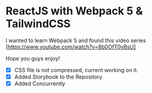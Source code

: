 # ReactJS with Webpack 5 & TailwindCSS

I wanted to learn Webpack 5 and found this video series [https://www.youtube.com/watch?v=8b0OfT0vBsU]

Hope you guys enjoy!

- [x] CSS file is not compressed, current working on it.
- [x] Added Storybook to the Repository
- [x] Added Concurrently

